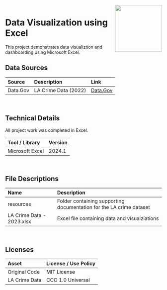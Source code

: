 <img align="right" height="150" src="https://user-images.githubusercontent.com/107127279/233161463-b4e5627d-1258-4050-80d2-d83a2abd50e7.png">

# Data Visualization using Excel
This project demonstrates data visualiztion and dashboarding using Microsoft Excel.
</br> 

## Data Sources

| Source                                 | Description            | Link                                                                                |
| :------------------------------------- | :--------------------- | :---------------------------------------------------------------------------------- |
| Data.Gov                               | LA Crime Data (2022)   | [Data.Gov](https://catalog.data.gov/dataset/crime-data-from-2020-to-present)        |

</br> 

## Technical Details
All project work was completed in Excel. <br/>


| Tool / Library                    | Version |
| :-------------------------------  | :------ |
| Microsoft Excel                   | 2024.1  |

</br> 

## File Descriptions

| Name                                       | Description                                                                    |
| :----------------------------------------- | :----------------------------------------------------------------------------- |
| resources                                  | Folder containing supporting documentation for the LA crime dataset            |
| LA Crime Data - 2023.xlsx                  | Excel file containing data and visualziations                                  |



</br>

## Licenses

| Asset                                    | License / Use Policy         |
| :--------------------------------------- | :--------------------------- |
| Original Code                            | MIT License                  |
| LA Crime Data                            | CCO 1.0 Universal            |

